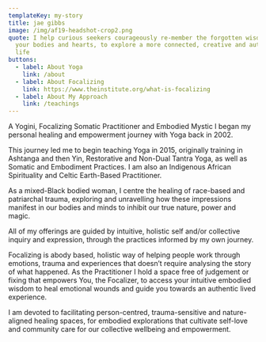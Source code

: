 ```yaml
---
templateKey: my-story
title: jae gibbs
image: /img/af19-headshot-crop2.png
quote: I help curious seekers courageously re-member the forgotten wisdom within
  your bodies and hearts, to explore a more connected, creative and authentic
  life
buttons:
  - label: About Yoga
    link: /about
  - label: About Focalizing
    link: https://www.theinstitute.org/what-is-focalizing
  - label: About My Approach
    link: /teachings
---
```

A Yogini, Focalizing Somatic Practitioner and Embodied Mystic I began my personal healing and empowerment journey with Yoga back in 2002. 

This journey led me to begin teaching Yoga in 2015, originally training in Ashtanga and then Yin, Restorative and Non-Dual Tantra Yoga, as well as Somatic and Embodiment Practices. I am also an Indigenous African Spirituality and Celtic Earth-Based Practitioner. 

As a mixed-Black bodied woman, I centre the healing of race-based and patriarchal trauma, exploring and unravelling how these impressions manifest in our bodies and minds to inhibit our true nature, power and magic.

All of my offerings are guided by intuitive, holistic self and/or collective inquiry and expression, through the practices informed by my own journey. 

Focalizing is abody based, holistic way of helping people work through emotions, trauma and experiences that doesn’t require analysing the story of what happened. As the Practitioner I hold a space free of judgement or fixing that empowers You, the Focalizer, to access your intuitive embodied wisdom to heal emotional wounds and guide you towards an authentic lived experience.

I am devoted to facilitating person-centred, trauma-sensitive and nature-aligned healing spaces, for embodied explorations that cultivate self-love and community care for our collective wellbeing and empowerment.